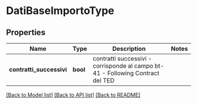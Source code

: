# DatiBaseImportoType

## Properties
Name | Type | Description | Notes
------------ | ------------- | ------------- | -------------
**contratti_successivi** | **bool** | contratti successivi - corrisponde al campo bt-41 - Following Contract del TED | 

[[Back to Model list]](../README.md#documentation-for-models) [[Back to API list]](../README.md#documentation-for-api-endpoints) [[Back to README]](../README.md)

